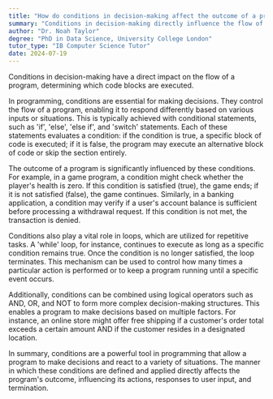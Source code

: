 ```yaml
---
title: "How do conditions in decision-making affect the outcome of a program?"
summary: "Conditions in decision-making directly influence the flow of a program, determining which code blocks are executed."
author: "Dr. Noah Taylor"
degree: "PhD in Data Science, University College London"
tutor_type: "IB Computer Science Tutor"
date: 2024-07-19
---
```


Conditions in decision-making have a direct impact on the flow of a program, determining which code blocks are executed.

In programming, conditions are essential for making decisions. They control the flow of a program, enabling it to respond differently based on various inputs or situations. This is typically achieved with conditional statements, such as 'if', 'else', 'else if', and 'switch' statements. Each of these statements evaluates a condition: if the condition is true, a specific block of code is executed; if it is false, the program may execute an alternative block of code or skip the section entirely.

The outcome of a program is significantly influenced by these conditions. For example, in a game program, a condition might check whether the player's health is zero. If this condition is satisfied (true), the game ends; if it is not satisfied (false), the game continues. Similarly, in a banking application, a condition may verify if a user's account balance is sufficient before processing a withdrawal request. If this condition is not met, the transaction is denied.

Conditions also play a vital role in loops, which are utilized for repetitive tasks. A 'while' loop, for instance, continues to execute as long as a specific condition remains true. Once the condition is no longer satisfied, the loop terminates. This mechanism can be used to control how many times a particular action is performed or to keep a program running until a specific event occurs.

Additionally, conditions can be combined using logical operators such as AND, OR, and NOT to form more complex decision-making structures. This enables a program to make decisions based on multiple factors. For instance, an online store might offer free shipping if a customer's order total exceeds a certain amount AND if the customer resides in a designated location.

In summary, conditions are a powerful tool in programming that allow a program to make decisions and react to a variety of situations. The manner in which these conditions are defined and applied directly affects the program's outcome, influencing its actions, responses to user input, and termination.
    
